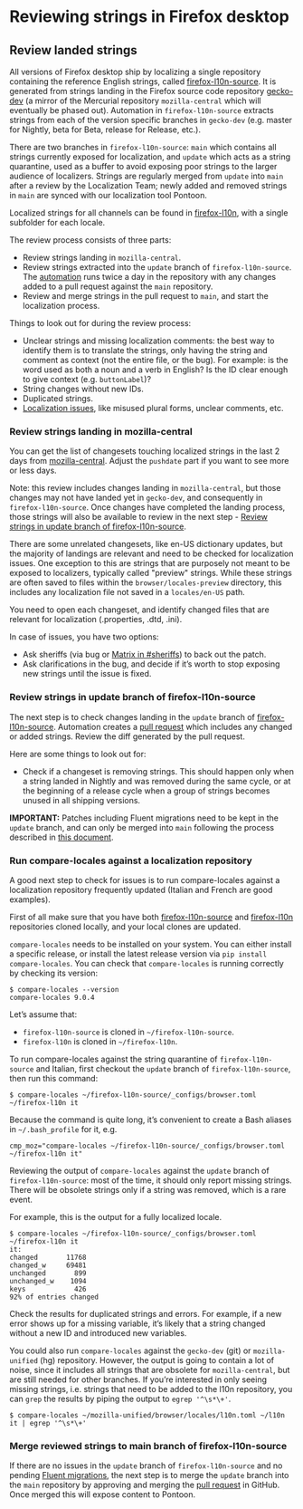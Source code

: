 # Reviewing strings in Firefox desktop

<!-- toc -->

## Review landed strings

All versions of Firefox desktop ship by localizing a single repository containing the reference English strings, called [firefox-l10n-source](https://github.com/mozilla-l10n/firefox-l10n-source). It is generated from strings landing in the Firefox source code repository [gecko-dev](https://github.com/mozilla/gecko-dev) (a mirror of the Mercurial repository `mozilla-central` which will eventually be phased out). Automation in `firefox-l10n-source` extracts strings from each of the version specific branches in `gecko-dev` (e.g. master for Nightly, beta for Beta, release for Release, etc.).

There are two branches in `firefox-l10n-source`: `main` which contains all strings currently exposed for localization, and `update` which acts as a string quarantine, used as a buffer to avoid exposing poor strings to the larger audience of localizers. Strings are regularly merged from `update` into `main` after a review by the Localization Team; newly added and removed strings in `main` are synced with our localization tool Pontoon.

Localized strings for all channels can be found in [firefox-l10n](https://github.com/mozilla-l10n/firefox-l10n), with a single subfolder for each locale.

The review process consists of three parts:
* Review strings landing in `mozilla-central`.
* Review strings extracted into the `update` branch of `firefox-l10n-source`. The [automation](https://github.com/mozilla-l10n/firefox-l10n-source/blob/main/.github/workflows/update.yml) runs twice a day in the repository with any changes added to a pull request against the `main` repository.
* Review and merge strings in the pull request to `main`, and start the localization process.

Things to look out for during the review process:
* Unclear strings and missing localization comments: the best way to identify them is to translate the strings, only having the string and comment as context (not the entire file, or the bug). For example: is the word used as both a noun and a verb in English? Is the ID clear enough to give context (e.g. `buttonLabel`)?
* String changes without new IDs.
* Duplicated strings.
* [Localization issues](https://mozilla-l10n.github.io/documentation/localization/dev_best_practices.html), like misused plural forms, unclear comments, etc.

### Review strings landing in mozilla-central

You can get the list of changesets touching localized strings in the last 2 days from [mozilla-central](https://hg.mozilla.org/mozilla-central/log?rev=keyword("locales/en-US")+and+pushdate("-2")). Adjust the `pushdate` part if you want to see more or less days.

Note: this review includes changes landing in `mozilla-central`, but those changes may not have landed yet in `gecko-dev`, and consequently in `firefox-l10n-source`. Once changes have completed the landing process, those strings will also be available to review in the next step - [Review strings in update branch of firefox-l10n-source](#review-strings-in-update-branch-of-firefox-l10n-source).

There are some unrelated changesets, like en-US dictionary updates, but the majority of landings are relevant and need to be checked for localization issues. One exception to this are strings that are purposely not meant to be exposed to localizers, typically called "preview" strings. While these strings are often saved to files within the `browser/locales-preview` directory, this includes any localization file not saved in a `locales/en-US` path.

You need to open each changeset, and identify changed files that are relevant for localization (.properties, .dtd, .ini).

In case of issues, you have two options:
* Ask sheriffs (via bug or [Matrix in #sheriffs](https://chat.mozilla.org/#/room/#sheriffs:mozilla.org)) to back out the patch.
* Ask clarifications in the bug, and decide if it’s worth to stop exposing new strings until the issue is fixed.

### Review strings in update branch of firefox-l10n-source

The next step is to check changes landing in the `update` branch of [firefox-l10n-source](https://github.com/mozilla-l10n/firefox-l10n-source/tree/update). Automation creates a [pull request]((https://github.com/mozilla-l10n/firefox-l10n-source/pulls) ) which includes any changed or added strings. Review the diff generated by the pull request.

Here are some things to look out for:
* Check if a changeset is removing strings. This should happen only when a string landed in Nightly and was removed during the same cycle, or at the beginning of a release cycle when a group of strings becomes unused in all shipping versions.

**IMPORTANT:** Patches including Fluent migrations need to be kept in the `update` branch, and can only be merged into `main` following the process described in [this document](../firefox_desktop/fluent_migrations.md).

### Run compare-locales against a localization repository

A good next step to check for issues is to run compare-locales against a localization repository frequently updated (Italian and French are good examples).

First of all make sure that you have both [firefox-l10n-source](https://github.com/mozilla-l10n/firefox-l10n-source/) and [firefox-l10n](https://github.com/mozilla-l10n/firefox-l10n) repositories cloned locally, and your local clones are updated.

`compare-locales` needs to be installed on your system. You can either install a specific release, or install the latest release version via `pip install compare-locales`. You can check that `compare-locales` is running correctly by checking its version:

```
$ compare-locales --version
compare-locales 9.0.4
```

Let’s assume that:
* `firefox-l10n-source` is cloned in `~/firefox-l10n-source`.
* `firefox-l10n` is cloned in `~/firefox-l10n`.

To run compare-locales against the string quarantine of `firefox-l10n-source` and Italian, first checkout the `update` branch of `firefox-l10n-source`, then run this command:

```
$ compare-locales ~/firefox-l10n-source/_configs/browser.toml ~/firefox-l10n it
```

Because the command is quite long, it’s convenient to create a Bash aliases in `~/.bash_profile` for it, e.g.

```
cmp_moz="compare-locales ~/firefox-l10n-source/_configs/browser.toml ~/firefox-l10n it"
```

Reviewing the output of `compare-locales` against the `update` branch of `firefox-l10n-source`: most of the time, it should only report missing strings. There will be obsolete strings only if a string was removed, which is a rare event.

For example, this is the output for a fully localized locale.

```
$ compare-locales ~/firefox-l10n-source/_configs/browser.toml ~/firefox-l10n it
it:
changed       11768
changed_w     69481
unchanged       899
unchanged_w    1094
keys            426
92% of entries changed
```

Check the results for duplicated strings and errors. For example, if a new error shows up for a missing variable, it’s likely that a string changed without a new ID and introduced new variables.

You could also run `compare-locales` against the `gecko-dev` (git) or `mozilla-unified` (hg) repository. However, the output is going to contain a lot of noise, since it includes all strings that are obsolete for `mozilla-central`, but are still needed for other branches. If you’re interested in only seeing missing strings, i.e. strings that need to be added to the l10n repository, you can `grep` the results by piping the output to `egrep '^\s*\+'`.

```
$ compare-locales ~/mozilla-unified/browser/locales/l10n.toml ~/l10n it | egrep '^\s*\+'
```

### Merge reviewed strings to main branch of firefox-l10n-source

If there are no issues in the `update` branch of `firefox-l10n-source` and no pending [Fluent migrations](../firefox_desktop/fluent_migrations.md), the next step is to merge the `update` branch into the `main` repository by approving and merging the [pull request](https://github.com/mozilla-l10n/firefox-l10n-source/pulls) in GitHub. Once merged this will expose content to Pontoon.
